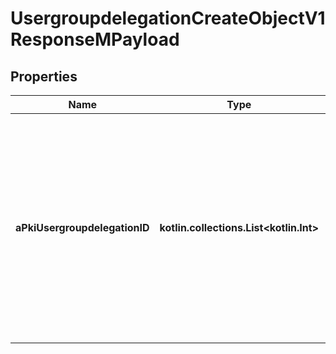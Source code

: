 
# UsergroupdelegationCreateObjectV1ResponseMPayload

## Properties
| Name | Type | Description | Notes |
| ------------ | ------------- | ------------- | ------------- |
| **aPkiUsergroupdelegationID** | **kotlin.collections.List&lt;kotlin.Int&gt;** | An array of unique IDs representing the object that were requested to be created.  They are returned in the same order as the array containing the objects to be created that was sent in the request. |  |



